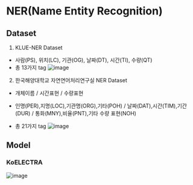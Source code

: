 # NER(Name Entity Recognition)

## Dataset
1. KLUE-NER Dataset
- 사람(PS), 위치(LC), 기관(OG), 날짜(DT), 시간(TI), 수량(QT)
- 총 13가지 tag
![image](https://user-images.githubusercontent.com/77089771/200480987-3589538e-69fd-4df0-a951-0441586a935d.png)

2. 한국해양대학교 자연연어처리연구실 NER Dataset
- 개체이름 / 시간표현 / 수량표현
- 인명(PER),지명(LOC),기관명(ORG),기타(POH) / 날짜(DAT),시간(TIM),기간(DUR) / 통화(MNY),비율(PNT),기타 수량 표현(NOH)

- 총 21가지 tag
![image](https://user-images.githubusercontent.com/77089771/200483945-90ff50f3-1c2b-4d78-b961-6a05bfdca698.png)


## Model
### KoELECTRA
![image](https://user-images.githubusercontent.com/77089771/200484907-cbb57131-4f1e-4900-934b-481f1e60e19f.png)
